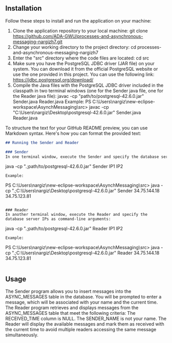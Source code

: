 ## Installation
Follow these steps to install and run the application on your machine:
1. Clone the application repository to your local machine: git clone https://github.com/ADA-GWU/processes-and-asynchronous-messaging-nargizh7.git
2. Change your working directory to the project directory: cd processes-and-asynchronous-messaging-nargizh7
3. Enter the "src" directory where the code files are located: cd src
4. Make sure you have the PostgreSQL JDBC driver (JAR file) on your system. You can download it from the official PostgreSQL website or use the one provided in this project.
   You can use the following link: https://jdbc.postgresql.org/download/
6. Compile the Java files with the PostgreSQL JDBC driver included in the classpath in two terminal windows (one for the Sender java file, one for the Reader java file):
   javac -cp "path/to/postgresql-42.6.0.jar" Sender.java Reader.java
Example:
PS C:\Users\nargiz\new-eclipse-workspace\AsynchMessaging\src> javac -cp "C:\Users\nargiz\Desktop\postgresql-42.6.0.jar" Sender.java Reader.java
   
To structure the text for your GitHub README preview, you can use Markdown syntax. Here's how you can format the provided text:

```markdown
## Running the Sender and Reader

### Sender
In one terminal window, execute the Sender and specify the database server IPs as command-line arguments:
```
java -cp ".;path/to/postgresql-42.6.0.jar" Sender IP1 IP2
```
Example:
```
PS C:\Users\nargiz\new-eclipse-workspace\AsynchMessaging\src> java -cp ".;C:\Users\nargiz\Desktop\postgresql-42.6.0.jar" Sender 34.75.144.18 34.75.123.81
```

### Reader
In another terminal window, execute the Reader and specify the database server IPs as command-line arguments:
```
java -cp ".;path/to/postgresql-42.6.0.jar" Reader IP1 IP2
```
Example:
```
PS C:\Users\nargiz\new-eclipse-workspace\AsynchMessaging\src> java -cp ".;C:\Users\nargiz\Desktop\postgresql-42.6.0.jar" Reader 34.75.144.18 34.75.123.81
```
```


## Usage
The Sender program allows you to insert messages into the ASYNC_MESSAGES table in the database. You will be prompted to enter a message, which will be associated with your name and the current time.
The Reader program retrieves and displays messages from the ASYNC_MESSAGES table that meet the following criteria:
The RECEIVED_TIME column is NULL.
The SENDER_NAME is not your name.
The Reader will display the available messages and mark them as received with the current time to avoid multiple readers accessing the same message simultaneously.

   




